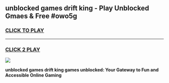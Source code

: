 
## unblocked games drift king - Play Unblocked Gmaes & Free #owo5g
<h3>
<a href="https://premium.freeplayer.one?title=unblocked_games_drift_king&ref=01M">CLICK TO PLAY</a></h3>
<hr>

<h3>
<a href="https://premium.freeplayer.one?title=unblocked_games_drift_king&ref=01M">CLICK 2 PLAY</a>
  
</h3>

<a href="https://premium.freeplayer.one?title=unblocked_games_drift_king&ref=01M"><img src="https://clearcache.store/games.png"></a>


**unblocked games drift king games unblocked: Your Gateway to Fun and Accessible Online Gaming**
